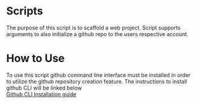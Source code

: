 # Scripts

The purpose of this script is to scaffold a web project. Script supports arguments to also initialize a github repo to the users respective account.

# How to Use

To use this script github command line interface must be installed in order to utilize the github repository creation feature. The instructions to install github CLI will be linked below    
[Github CLI Installation guide](https://github.com/cli/cli#installation)
